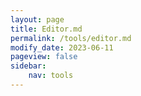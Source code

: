```yaml
---
layout: page
title: Editor.md
permalink: /tools/editor.md
modify_date: 2023-06-11
pageview: false   
sidebar:
    nav: tools
---
```


